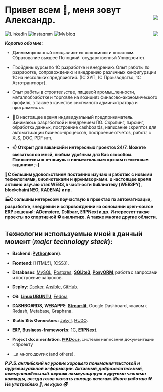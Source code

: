 # Привет всем 👋, меня зовут Александр. <img align="right" src="https://komarev.com/ghpvc/?username=Alba3k"/>


<a href="https://www.linkedin.com/in/alexander-by" target="_blank"><img title="LinkedIn" src="https://img.icons8.com/wired/34/000000/linkedin.png"/></a>
<a href="https://www.instagram.com/alexander_babyna" target="_blank"><img title="Instagram" src="https://img.icons8.com/wired/34/000000/instagram-new.png"/></a>
<a href="https://Alba3k.github.io" target="_blank"><img title="My blog" src="https://img.icons8.com/wired/30/000000/domain.png"/></a>
<img align="right" src="https://github-readme-stats.vercel.app/api?username=Alba3k&show_icons=true&hide_rank=true"/>

***Коротко обо мне:***

- Дипломированный специалист по экономике и финансам. Образование высшее Полоцкий государственный Университет.
- Пройдены курсы по 1С разработке и внедрению. Опыт работы по разработке, сопровождению и внедрению различных конфигураций 1С на нескольких 
предприятий. (1С ЗУП, 1С Производство, 1С Автотранспорт).
- Опыт работы в строительстве, пищевой промышленности, металлобработке и торговле на позициях финасово-экономического профиля, 
а также в качестве системного администратора и программиста.
- 🔭 В настоящее время индивидуальный предприниматель. Занимаюсь разработкой и внедрением ПО. Скрапинг, парсинг, обработка данных, построение dashboards,
написание скриптов для автоматизации бизнесс-процессов, построение отчетов, работа с XLS, DOC, PDF итп.

- 📫 **Открыт для вакансий и интересных проектов 24/7. Можете связаться со мной, любым удобным для Вас способом. Положительно отношусь к испытательным срокам и тестовым заданиям ;-)**

**📌С большим удовольствием постоянно изучаю и работаю с новыми технологиями, библиотеками и фреймворками. В настоящее время активно изучаю стэк
WEB3, в частности библиотеку (WEB3PY), blockchain(NEO, KADENA) и пр.**

**🏭C большим интересом поучаствую в проектах по автоматизации, разработке, внедрении и сопровождении на основании open-source ERP решений: ADempiere, Dolibarr, ERPNext и др. Интересует также проекты по спортивной :soccer: аналитике. А также многие другие области.** 

## Технологии используемые мной в данный момент (***major technology stack***):

* **Backend**: **[Python](https://www.python.org/)(core)**.
* **Frontend**: [HTML5], [CSS3].
* **Databases**: [MySQL](https://www.mysql.com), [Postgres](https://www.postgresql.org), **[SQLite3](https://www.sqlite.org), [PonyORM](https://ponyorm.org)**, работа с запросами и построение запросов.
* **Deploy**: [Docker](https://www.docker.com), [Ansible](https://www.ansible.com), [GitHub](https://github.com).
* **OS**: **[Linux UBUNTU](https://ubuntu.com)**, [Fedora](https://getfedora.org/ru/)
* **DASHBOARDS, WEBAPPS**: **[Streamlit](https://streamlit.io)**, Google Dashboard, знаком с Redash, Metabase, Graphana.
* **Static Site Generators**: [Jekyll](https://jekyllrb.com/), [HUGO](https://gohugo.io/).
* **ERP, Business-frameworks**: [1C](https://1c.ru/), **[ERPNext](https://erpnext.com/)**.
* **Project documentation**: **[MKDocs](https://www.mkdocs.org)**, системы написания документации к проекту.

* ...и много других (and others).

***P.P.S. английский на уровне хорошего понимания текстовой и аудиовизуальной информации. 
Активный, доброжелательный, коммуникабельный, хорошо коммуницирую с другими членами команды, 
всегда готов оказать помощь колегам. Много работаю :hammer_and_pick:. 
Не употребляю :do_not_litter:, не курю :no_smoking:***




